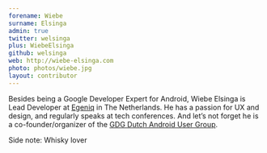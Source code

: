 ```yaml
---
forename: Wiebe
surname: Elsinga
admin: true
twitter: welsinga
plus: WiebeElsinga
github: welsinga
web: http://wiebe-elsinga.com
photo: photos/wiebe.jpg
layout: contributor
---
```


Besides being a Google Developer Expert for Android, Wiebe Elsinga is Lead Developer at [Egeniq](https://www.egeniq.com) in The Netherlands.
He has a passion for UX and design, and regularly speaks at tech conferences. And let’s not forget he is a co-founder/organizer of the [GDG Dutch Android User Group](http://www.dutchaug.org/).

Side note: Whisky lover

